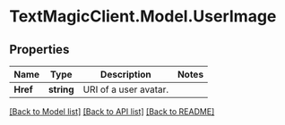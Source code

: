 # TextMagicClient.Model.UserImage
## Properties

Name | Type | Description | Notes
------------ | ------------- | ------------- | -------------
**Href** | **string** | URI of a user avatar. | 

[[Back to Model list]](../README.md#documentation-for-models) [[Back to API list]](../README.md#documentation-for-api-endpoints) [[Back to README]](../README.md)

